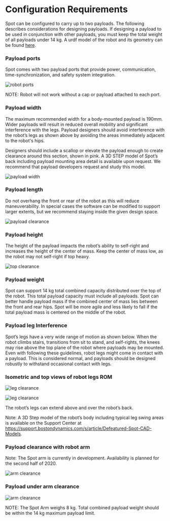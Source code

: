 <!--
Copyright (c) 2022 Boston Dynamics, Inc.  All rights reserved.

Downloading, reproducing, distributing or otherwise using the SDK Software
is subject to the terms and conditions of the Boston Dynamics Software
Development Kit License (20191101-BDSDK-SL).
-->

# Configuration Requirements

Spot can be configured to carry up to two payloads. The following describes considerations for designing payloads. If designing a payload to be used in conjunction with other payloads, you must keep the total weight of all payloads under 14 kg. A urdf model of the robot and its geometry can be found [here](../../files/spot_base_urdf.zip).


### Payload ports

Spot comes with two payload ports that provide power, communication, time-synchronization, and safety system integration.


![robot ports][config-image1]


NOTE: Robot will not work without a cap or payload attached to each port.


### Payload width

The maximum recommended width for a body-mounted payload is 190mm. Wider payloads will result in reduced overall mobility and significant interference with the legs. Payload designers should avoid interference with the robot’s legs as shown above by avoiding the areas immediately adjacent to the robot's hips.

Designers should include a scallop or elevate the payload enough to create clearance around this section, shown in pink. A 3D STEP model of Spot’s back including payload mounting area detail is available upon request. We recommend that payload developers request and study this model.


![payload width][config-image2]



### Payload length

Do not overhang the front or rear of the robot as this will reduce maneuverability. In special cases the software can be modified to support larger extents, but we recommend staying inside the given design space.


![payload clearance][config-image3]



### Payload height

The height of the payload impacts the robot’s ability to self-right and increases the height of the center of mass. Keep the center of mass low, as the robot may not self-right if top heavy.


![top clearance][config-image4]



### Payload weight

Spot can support 14 kg total combined capacity distributed over the top of the robot. This total payload capacity must include all payloads. Spot can better handle payload mass if the combined center of mass lies between the front and rear hips. Spot will be more agile and less likely to fall if the total payload mass is centered on the middle of the robot.


### Payload leg Interference

Spot’s legs have a very wide range of motion as shown below. When the robot climbs stairs, transitions from sit to stand, and self-rights, the knees may rise above the top plane of the robot where payloads may be mounted. Even with following these guidelines, robot legs might come in contact with a payload. This is considered normal, and payloads should be designed robustly to withstand occasional contact with legs.


### Isometric and top views of robot legs ROM


![leg clearance][config-image5]

![leg clearance][config-image6]


The robot’s legs can extend above and over the robot’s back.

Note: A 3D Step model of the robot’s body including typical leg swing areas is available on the Support Center at https://support.bostondynamics.com/s/article/Defeatured-Spot-CAD-Models.


### Payload clearance with robot arm

Note: The Spot arm is currently in development. Availability is planned for the second half of 2020.



![arm clearance][config-image7]



### Payload under arm clearance



![arm clearance][config-image8]


NOTE: The Spot Arm weighs 8 kg. Total combined payload weight should be within the 14 kg maximum payload limit.


<!--- image and page reference link definitions --->
[config-image1]: images/payload1.png
[config-image2]: images/payload2.png
[config-image3]: images/payload3.png
[config-image4]: images/payload4.png
[config-image5]: images/config-image5.png
[config-image6]: images/config-image6.png
[config-image7]: images/payload7.png
[config-image8]: images/payload8.png

[elec-image1]: images/elec-image1.png
[elec-image2]: images/elec-image2.png
[elec-image3]: images/elec-image3.png

[guidelines-image1]: images/elec-image3.png

[mech-image1]: images/mech-image1.png
[mech-image2]: images/mech-image2.png
[mech-image3]: images/mech-image3.png
[mech-image4]: images/mech-image4.png

[rails-image1]: images/rails-image1.png
[rails-image2]: images/rails-image2.png
[rails-image3]: images/rails-image3.png

[payload-top]: Readme.md
[configuration]: payload_configuration_requirements.md#1
[mechanical]: mechanical_interfaces.md
[mounting-rails]: robot_mounting_rails.md
[robust-payload]: guidelines_for_robust_payload_design.md
[electrical]: robot_electrical_interface.md
[payload-software]: configuring_payload_software.md
